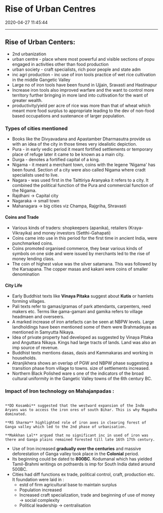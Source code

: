 # Rise of Urban Centres
2020-04-27 11:45:44
            
---

## Rise of Urban Centers:

-   2nd urbanization
-   urban centre - place where most powerful and visible sections of popu engaged in activities other than food production
-   urban society - craft specialists, rich poor people and state adm
-   inc agri production - inc use of iron tools practice of wet rice cultivation in the middle Gangetic Valley
-   Large no of iron tools have been found in Ujjain, Sravasti and Hastinapur
-   Increase iron tools also improved warfare and the want to control more territory further bringing in more land into cultivation for the want of greater wealth.
-   productivity/yield per acre of rice was more than that of wheat which meant more food surplus to appropriate leading to the dev of non-food based occupations and sustenance of larger population.

### Types of cities mentioned
- Books like the Divyavadana and Apastamber Dharmasutra provide us with an idea of the city in those times very idealistic depiction.
-   Pura - in early vedic period it meant fortified settlements or temporary place of refuge later it came to be known as a main city.
-   Durga - denotes a fortified capital of a king.
-   Nigama - it meant a merchant town, coins with the legene 'Nigama' has been found. Section of a city were also called Nigama where cradt specialists used to live.
-   Nagara - was used first in the Taittiriya Aranyaka it refers to a city. It combined the political function of the Pura and commercial function of the Nigama.
-   Rajdhani → Capital city
-   Nagaraka → small town
-   Mahanagara → big cities viz Champa, Rajgriha, Shravasti

#### Coins and Trade
-   Various kinds of traders: shopkeepers (apanika), retailers (Kraya- Vikrayika) and  money investors (Setthi-Gahapati)
-   Coins came into use in this period for the first time in ancient India, were punchmarked coins.
-   Coins promoted organised commerce, they bear various kinds of symbols on one side and were issued by merchants  led to the rise of money lending class.
-   The coin of highest value was the silver satamana. This was followed by the Karsapana. The copper masas and kakani were coins of smaller denomination

#### City Life
-  Early Buddhist texts like **Vinaya Pitaka** suggest about **Kutis** or hamlets forming villages.
-  Pali texts refer to gamas/gramas of park attendants, carpenters, reed makers etc. Terms like gama-gamani and gamika refers to village headmaen and overseers.
-   A marked increase of iron artefacts can be seen at NBPW levels. Large landholdings have been mentioned some of them were Brahmadeyas as mentioned in Samyutta Nikaya.
-   Idea of private property had developed as suggested by Vinaya Pitaka and Anguttara Nikaya. Kings had large tracts of lands. Land was also an imp source of revenue.
-   Buddhist texts mentions dasas, dasis and Kammakaras and working in households.
-   Atranjikhera shows an overlap of PGW and NBPW phase suggesting a transition phase from village to towns. size of settlements increased.
-   Northern Black Polished ware s one of the indicators of the broad cultural uniformity in the Gangetic Valley towns of the 6th century BC.

### Impact of Iron technology on Mahajanpadas :

```ad-Views

**DD Kosambi** suggested that the westward expansion of the Indo Aryans was to access the iron ores of south Bihar. This is why Magadha dominated.

**RS Sharma** highlighted role of iron axes in clearing forest of Ganga valley which led to the 2nd phase of urbanisation.

**Makkhan Lal** argued that no significant inc in used of iron was there and Ganga plains remained forested till late 16th 17th century.

```

-   Use of Iron increased **gradually over the centuries** and massive deforestation of Ganga valley took place in the **Colonial** period.
-   Its beginning could be dated to **800BC**. Kodumanal which has yielded Tamil-Brahmi writings on pothserds is imp for South India dated around 500BC.
-   Cities had diff functions ex trade, political control, craft, production etc. It foundation were laid in :
    -   estd of firm agricultural base to maintain surplus
    -   Population increased
    -   Increased craft specialization, trade and beginning of use of money → social complexity
    -   Political leadership → centralisation

